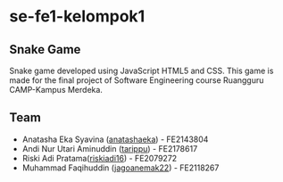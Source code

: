 # se-fe1-kelompok1
## Snake Game
Snake game developed using JavaScript HTML5 and CSS. This game is made for the final project of Software Engineering course Ruangguru CAMP-Kampus Merdeka.

## Team
- Anatasha Eka Syavina ([anatashaeka](https://github.com/Anatashaeka/)) - FE2143804
- Andi Nur Utari Aminuddin ([tarippu](https://github.com/tarippu)) - FE2178617 
- Riski Adi Pratama([riskiadi16](https://github.com/riskiadi16)) - FE2079272
- Muhammad Faqihuddin ([jagoanemak22](https://github.com/Jagoanemak22)) - FE2118267

